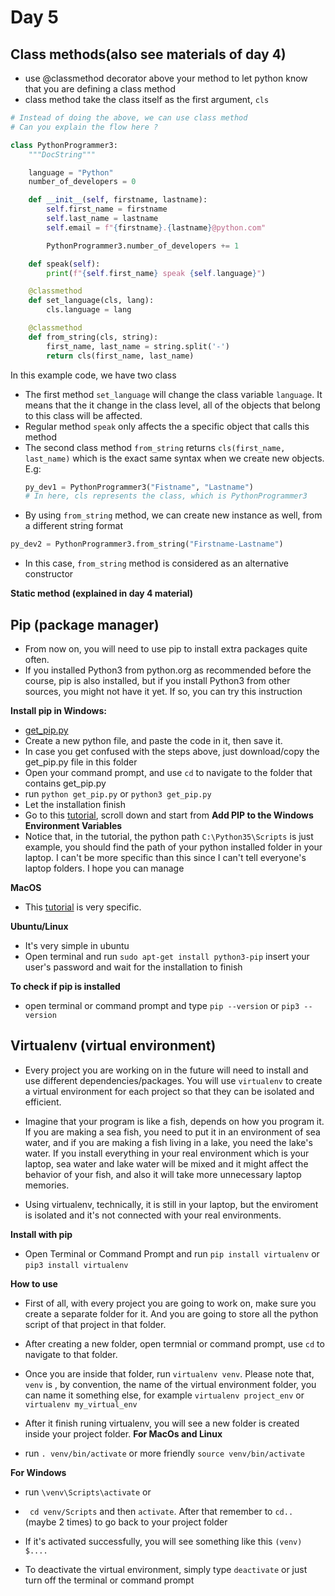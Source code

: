 # Day 5

## Class methods(also see materials of day 4)
- use @classmethod decorator above your method to let python know that you are defining a class method
- class method take the class itself as the first argument, ```cls```
```python
# Instead of doing the above, we can use class method
# Can you explain the flow here ?

class PythonProgrammer3:
    """DocString"""

    language = "Python"
    number_of_developers = 0

    def __init__(self, firstname, lastname):
        self.first_name = firstname
        self.last_name = lastname
        self.email = f"{firstname}.{lastname}@python.com"

        PythonProgrammer3.number_of_developers += 1

    def speak(self):
        print(f"{self.first_name} speak {self.language}")

    @classmethod
    def set_language(cls, lang):
        cls.language = lang

    @classmethod
    def from_string(cls, string):
        first_name, last_name = string.split('-')
        return cls(first_name, last_name)

```
In this example code, we have two class
  - The first method ```set_language``` will change the class variable ```language```. It means that the it change in the class level, all of the objects that belong to this class will be affected.
  - Regular method ```speak``` only affects the a specific object that calls this method
  - The second class method ```from_string``` returns ```cls(first_name, last_name)``` which is the exact same syntax when we create new objects. E.g:
    ```python
    py_dev1 = PythonProgrammer3("Fistname", "Lastname")
    # In here, cls represents the class, which is PythonProgrammer3
    ```
  - By using ```from_string``` method, we can create new instance as well, from a different string format
  ```python
  py_dev2 = PythonProgrammer3.from_string("Firstname-Lastname")
  ```

  - In this case, ```from_string``` method is considered as an alternative constructor

**Static method (explained in day 4 material)**


## Pip (package manager)

- From now on, you will need to use pip to install extra packages quite often.
- If you installed Python3 from python.org as recommended before the course, pip is also installed, but if you install Python3 from other sources, you might not have it yet. If so, you can try this instruction

**Install pip in Windows:**
- [get_pip.py](https://bootstrap.pypa.io/get-pip.py)
- Create a new python file, and paste the code in it, then save it.
- In case you get confused with the steps above, just download/copy the get_pip.py file in this folder
- Open your command prompt, and use ``cd`` to navigate to the folder that contains get_pip.py
- run ```python get_pip.py``` or ```python3 get_pip.py```
- Let the installation finish
- Go to this [tutorial](https://matthewhorne.me/how-to-install-python-and-pip-on-windows-10/), scroll down and start from **Add PIP to the Windows Environment Variables**
- Notice that, in the tutorial, the python path ```C:\Python35\Scripts``` is just example, you should find the path of your python installed folder in your laptop. I can't be more specific than this since I can't tell everyone's laptop folders. I hope you can manage

**MacOS**

- This [tutorial](http://www.pyladies.com/blog/Get-Your-Mac-Ready-for-Python-Programming/) is very specific.

**Ubuntu/Linux**

- It's very simple in ubuntu
- Open terminal and run ```sudo apt-get install python3-pip``` insert your user's password and wait for the installation to finish

**To check if pip is installed**
- open terminal or command prompt and type ```pip --version``` or ```pip3 --version```


## Virtualenv (virtual environment)

- Every project you are working on in the future will need to install and use different dependencies/packages. You will use ```virtualenv``` to create a virtual environment for each project so that they can be isolated and efficient.

- Imagine that your program is like a fish, depends on how you program it. If you are making a sea fish, you need to put it in an environment of sea water, and if you are making a fish living in a lake, you need the lake's water. If you install everything in your real environment which is your laptop, sea water and lake water will be mixed and it might affect the behavior of your fish, and also it will take more unnecessary laptop memories.

- Using virtualenv, technically, it is still in your laptop, but the enviroment is isolated and it's not connected with your real environments.

**Install with pip**
- Open Terminal or Command Prompt and run ```pip install virtualenv``` or ```pip3 install virtualenv```

**How to use**

- First of all, with every project you are going to work on, make sure you create a separate folder for it. And you are going to store all the python script of that project in that folder.

- After creating a new folder, open termnial or command prompt, use ```cd``` to navigate to that folder.

- Once you are inside that folder, run ```virtualenv venv```. Please note that, ```venv``` is , by convention, the name of the virtual environment folder, you can name it something else, for example ```virtualenv project_env``` or ```virtualenv my_virtual_env```

- After it finish runing virtualenv, you will see a new folder is created inside your project folder.
**For MacOs and Linux**
- run ```. venv/bin/activate``` or more friendly ```source venv/bin/activate```

**For Windows**
- run ```\venv\Scripts\activate``` or
- ``` cd venv/Scripts``` and then ```activate```. After that remember to ``cd..`` (maybe 2 times) to go back to your project folder

- If it's activated successfully, you will see something like this ```(venv) $....```

- To deactivate the virtual environment, simply type ```deactivate``` or just turn off the terminal or command prompt


